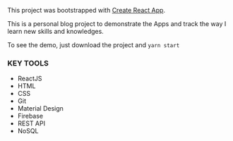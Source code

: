 This project was bootstrapped with [Create React App](https://github.com/facebook/create-react-app).

This is a personal blog project to demonstrate the Apps and track the way I learn new skills and knowledges.

To see the demo, just download the project and ``yarn start``

### KEY TOOLS
* ReactJS
* HTML
* CSS
* Git
* Material Design
* Firebase
* REST API
* NoSQL
